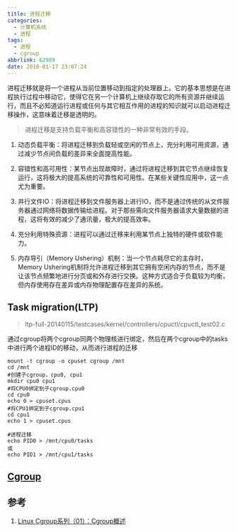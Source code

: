```yaml
---
title: 进程迁移
categories:
  - 计算机系统
  - 进程
tags:
  - 进程
  - cgroup
abbrlink: 62989
date: 2018-01-17 23:07:24
---
```


进程迁移就是将一个进程从当前位置移动到指定的处理器上。它的基本思想是在进程执行过程中移动它，使得它在另一个计算机上继续存取它的所有资源并继续运行，而且不必知道运行进程或任何与其它相互作用的进程的知识就可以启动进程迁移操作，这意味着迁移是透明的。

> 进程迁移是支持负载平衡和高容错性的一种非常有效的手段。

<!--more-->

1. 动态负载平衡：将进程迁移到负载轻或空闲的节点上，充分利用可用资源，通过减少节点间负载的差异来全面提高性能。

2. 容错性和高可用性：某节点出现故障时，通过将进程迁移到其它节点继续恢复运行，这将极大的提高系统的可靠性和可用性。在某些关键性应用中，这一点尤为重要。

3. 并行文件IO：将进程迁移到文件服务器上进行IO，而不是通过传统的从文件服务器通过网络将数据传输给进程。对于那些需向文件服务器请求大量数据的进程，这将有效的减少了通讯量，极大的提高效率。

4. 充分利用特殊资源：进程可以通过迁移来利用某节点上独特的硬件或软件能力。

5. 内存导引（Memory Ushering）机制：当一个节点耗尽它的主存时，Memory Ushering机制将允许进程迁移到其它拥有空闲内存的节点，而不是让该节点频繁地进行分页或和外存进行交换。这种方式适合于负载较为均衡，但内存使用存在差异或内存物理配置存在差异的系统。

## Task migration(LTP)

>ltp-full-20140115/testcases/kernel/controllers/cpuctl/cpuctl_test02.c

通过cgroup将两个cgroup同两个物理核进行绑定，然后在两个cgroup中的tasks中进行两个进程ID的移动，从而进行进程的迁移

```
mount -t cgroup -o cpuset cgroup /mnt
cd /mnt
#创建子cgroup，cpu0, cpu1
mkdir cpu0 cpu1
#将CPU0绑定到子cgroup.cpu0
cd cpu0
echo 0 > cpuset.cpus
#将CPU1绑定到子cgroup.cpu1
cd cpu1
echo 1 > cpuset.cpus

#进程迁移
echo PID0 > /mnt/cpu0/tasks
或
echo PID1 > /mnt/cpu1/tasks
```
## [Cgroup](https://winddoing.github.io/2018/02/28/app_cgroup/)


## 参考

1. [Linux Cgroup系列（01）：Cgroup概述](https://segmentfault.com/a/1190000006917884)

